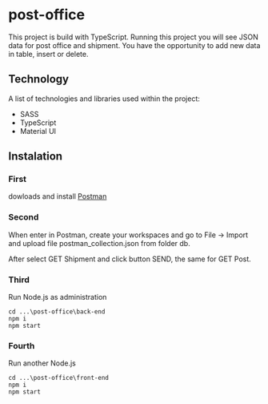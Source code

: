 # post-office

This project is build with TypeScript. Running this project you will see JSON data for post office and shipment. You have the opportunity to add new data in table, insert or delete.

## Technology

A list of technologies and libraries used within the project:

- SASS
- TypeScript
- Material UI

## Instalation

### First 
dowloads and install [Postman](https://www.postman.com/downloads/)

### Second
When enter in Postman, create your workspaces and go to File -> Import and 
upload file postman_collection.json from folder db.

After select GET Shipment and click button SEND, the same for GET Post.

### Third
Run Node.js as administration
```
cd ...\post-office\back-end
npm i
npm start
```

### Fourth
Run another Node.js
```
cd ...\post-office\front-end
npm i
npm start
```